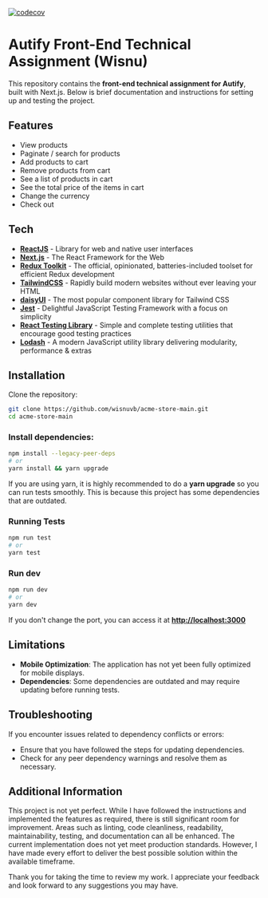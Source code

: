 [![codecov](https://codecov.io/gh/wisnuvb/acme-store-main/graph/badge.svg?token=32XKUAPDGU)](https://codecov.io/gh/wisnuvb/acme-store-main)

# Autify Front-End Technical Assignment (Wisnu)

This repository contains the **front-end technical assignment for Autify**, built with Next.js. Below is brief documentation and instructions for setting up and testing the project.

## Features

- View products
- Paginate / search for products
- Add products to cart
- Remove products from cart
- See a list of products in cart
- See the total price of the items in cart
- Change the currency
- Check out

## Tech

- **[ReactJS]** - Library for web and native user interfaces
- **[Next.js]** - The React Framework for the Web
- **[Redux Toolkit]** - The official, opinionated, batteries-included toolset for efficient Redux development
- **[TailwindCSS]** - Rapidly build modern websites without ever leaving your HTML
- **[daisyUI]** - The most popular component library for Tailwind CSS
- **[Jest]** - Delightful JavaScript Testing Framework with a focus on simplicity
- **[React Testing Library]** - Simple and complete testing utilities that encourage good testing practices
- **[Lodash]** - A modern JavaScript utility library delivering modularity, performance & extras

## Installation

Clone the repository:

```sh
git clone https://github.com/wisnuvb/acme-store-main.git
cd acme-store-main
```

### Install dependencies:

```sh
npm install --legacy-peer-deps
# or
yarn install && yarn upgrade
```

If you are using yarn, it is highly recommended to do a **yarn upgrade** so you can run tests smoothly. This is because this project has some dependencies that are outdated.

### Running Tests

```sh
npm run test
# or
yarn test
```

### Run dev

```sh
npm run dev
# or
yarn dev
```

If you don't change the port, you can access it at **[http://localhost:3000]**

## Limitations

- **Mobile Optimization**: The application has not yet been fully optimized for mobile displays.
- **Dependencies**: Some dependencies are outdated and may require updating before running tests.

## Troubleshooting

If you encounter issues related to dependency conflicts or errors:

- Ensure that you have followed the steps for updating dependencies.
- Check for any peer dependency warnings and resolve them as necessary.

## Additional Information

This project is not yet perfect. While I have followed the instructions and implemented the features as required, there is still significant room for improvement. Areas such as linting, code cleanliness, readability, maintainability, testing, and documentation can all be enhanced. The current implementation does not yet meet production standards. However, I have made every effort to deliver the best possible solution within the available timeframe.

Thank you for taking the time to review my work. I appreciate your feedback and look forward to any suggestions you may have.

[ReactJS]: https://react.dev
[Next.js]: https://nextjs.org
[Redux Toolkit]: https://redux-toolkit.js.org
[TailwindCSS]: https://tailwindcss.com
[Jest]: https://jestjs.io
[React Testing Library]: https://testing-library.com
[daisyUI]: https://daisyui.com
[Lodash]: https://lodash.com
[http://localhost:3000]: http://localhost:3000
